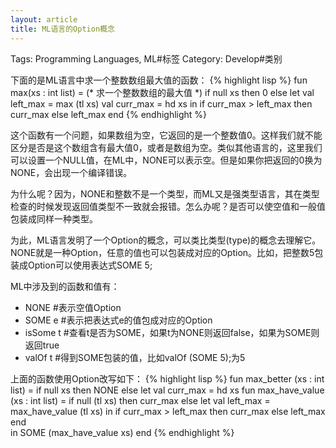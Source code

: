 ```yaml
---
layout: article
title: ML语言的Option概念
---
```

Tags: Programming Languages, ML#标签
Category: Develop#类别

下面的是ML语言中求一个整数数组最大值的函数：
{% highlight lisp %}
fun max(xs : int list) = (* 求一个整数数组的最大值 *)
    if null xs 
    then 0 
    else
	let val left_max = max (tl xs)
	    val curr_max = hd xs
	in
	    if curr_max > left_max
	    then curr_max
	    else left_max
	end
{% endhighlight %}

这个函数有一个问题，如果数组为空，它返回的是一个整数值0。这样我们就不能区分是否是这个数组含有最大值0，或者是数组为空。类似其他语言的，这里我们可以设置一个NULL值，在ML中，NONE可以表示空。但是如果你把返回的0换为NONE，会出现一个编译错误。

为什么呢？因为，NONE和整数不是一个类型，而ML又是强类型语言，其在类型检查的时候发现返回值类型不一致就会报错。怎么办呢？是否可以使空值和一般值包装成同样一种类型。
<!--more-->

为此，ML语言发明了一个Option的概念，可以类比类型(type)的概念去理解它。NONE就是一种Option，任意的值也可以包装成对应的Option。比如，把整数5包装成Option可以使用表达式SOME 5; 

ML中涉及到的函数和值有：
* NONE #表示空值Option
* SOME e #表示把表达式e的值包成对应的Option
* isSome t #查看t是否为SOME，如果t为NONE则返回false，如果为SOME则返回true
* valOf t #得到SOME包装的值，比如valOf (SOME 5);为5

上面的函数使用Option改写如下：
{% highlight lisp %}
fun max_better (xs : int list) = 
    if null xs
    then NONE
    else
	let
	    val curr_max = hd xs
	    fun max_have_value (xs : int list) = 
		    if null (tl xs)
		    then curr_max
		    else
			let val left_max = max_have_value (tl xs)
			in
			    if curr_max > left_max
			    then curr_max
			    else left_max
			end	    
	in
	    SOME (max_have_value xs)
	end
{% endhighlight %}

